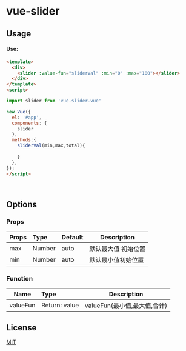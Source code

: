 # vue-slider
## Usage

#### Use:

```html
<template>
  <div>
    <slider :value-fun="sliderVal" :min="0" :max="100"></slider>
  </div>
</template>
<script>

import slider from 'vue-slider.vue'

new Vue({
  el: '#app',
  components: {
    slider
  },
  methods:{
    sliderVal(min,max,total){
       
    }
  },
});
</script>
```
<br>


## Options

### Props
| Props       | Type          | Default  | Description  |
| ----------- |:--------------| ---------|--------------|
| max   | Number        | auto | 默认最大值 初始位置 |
| min  | Number        | auto   | 默认最小值初始位置 |


### Function
| Name        | Type           | Description                |
| ----------- |:---------------| ---------------------------|
| valueFun    | Return: value  | valueFun(最小值,最大值,合计) |

## License

[MIT](LICENSE)
